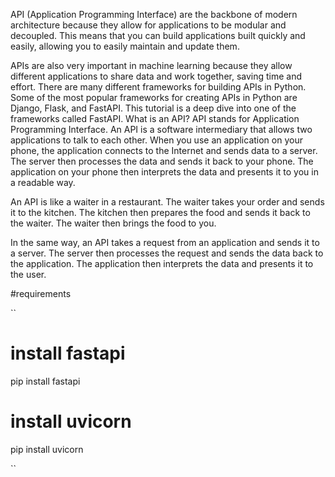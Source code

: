API (Application Programming Interface) are the backbone of modern architecture because they allow for applications to be modular and decoupled. This means that you can build applications built quickly and easily, allowing you to easily maintain and update them. 

APIs are also very important in machine learning because they allow different applications to share data and work together, saving time and effort. There are many different frameworks for building APIs in Python. Some of the most popular frameworks for creating APIs in Python are Django, Flask, and FastAPI. This tutorial is a deep dive into one of the frameworks called FastAPI.
What is an API?
API stands for Application Programming Interface. An API is a software intermediary that allows two applications to talk to each other. When you use an application on your phone, the application connects to the Internet and sends data to a server. The server then processes the data and sends it back to your phone. The application on your phone then interprets the data and presents it to you in a readable way. 

An API is like a waiter in a restaurant. The waiter takes your order and sends it to the kitchen. The kitchen then prepares the food and sends it back to the waiter. The waiter then brings the food to you. 

In the same way, an API takes a request from an application and sends it to a server. The server then processes the request and sends the data back to the application. The application then interprets the data and presents it to the user.



#requirements

``

# install fastapi

pip install fastapi




# install uvicorn
pip install uvicorn

``